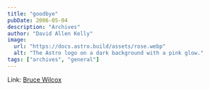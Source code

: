 ```yaml
---
title: "goodbye"
pubDate: 2006-05-04
description: "Archives"
author: "David Allen Kelly"
image:
  url: "https://docs.astro.build/assets/rose.webp"
  alt: "The Astro logo on a dark background with a pink glow."
tags: ["archives", "general"]
---
```


Link: [Bruce Wilcox](http://www.cooljunkie.com/forums/index.php?board=2;action=display;threadid=27365 "goodbye to my good friend Bruce Wilcox [MEMORIAL INFO FINALIZED]")
